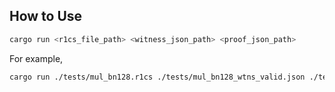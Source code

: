 ## How to Use

```sh
cargo run <r1cs_file_path> <witness_json_path> <proof_json_path>
```

For example,

```sh
cargo run ./tests/mul_bn128.r1cs ./tests/mul_bn128_wtns_valid.json ./tests/mul_bn128_proof.json
```
